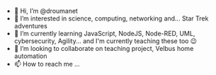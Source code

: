 - 👋 Hi, I’m @droumanet
- 👀 I’m interested in science, computing, networking and... Star Trek adventures
- 🌱 I’m currently learning JavaScript, NodeJS, Node-RED, UML, cybersecurity, Agility... and I'm currently teaching these too 😉
- 💞️ I’m looking to collaborate on teaching project, Velbus home automation
- 📫 How to reach me ...

<!---
droumanet/droumanet is a ✨ special ✨ repository because its `README.md` (this file) appears on your GitHub profile.
You can click the Preview link to take a look at your changes.
--->
